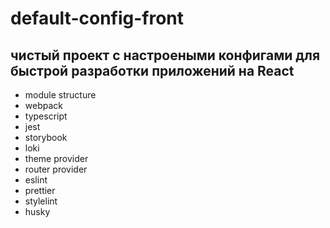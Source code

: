 # default-config-front

## чистый проект с настроеными конфигами для быстрой разработки приложений на React
- module structure 
- webpack
- typescript
- jest
- storybook
- loki
- theme provider
- router provider
- eslint
- prettier
- stylelint
- husky
